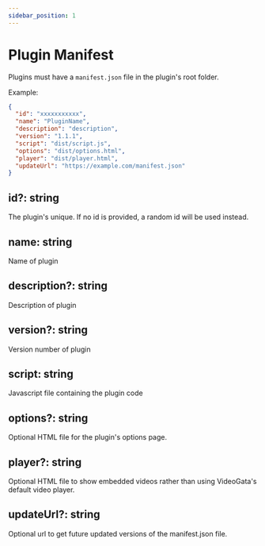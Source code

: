 ```yaml
---
sidebar_position: 1
---
```


# Plugin Manifest

Plugins must have a `manifest.json` file in the plugin's root folder.

Example:

```json title=manifest.json
{
  "id": "xxxxxxxxxxx",
  "name": "PluginName",
  "description": "description",
  "version": "1.1.1",
  "script": "dist/script.js",
  "options": "dist/options.html",
  "player": "dist/player.html",
  "updateUrl": "https://example.com/manifest.json"
}
```

## id?: string

The plugin's unique. If no id is provided, a random id will be used instead.

## name: string

Name of plugin

## description?: string

Description of plugin

## version?: string

Version number of plugin

## script: string

Javascript file containing the plugin code

## options?: string

Optional HTML file for the plugin's options page.

## player?: string

Optional HTML file to show embedded videos rather than using VideoGata's default video player.

## updateUrl?: string

Optional url to get future updated versions of the manifest.json file.

